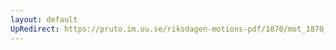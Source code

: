 ```yaml
---
layout: default
UpRedirect: https://pruto.im.uu.se/riksdagen-motions-pdf/1870/mot_1870__ak__146/mot_1870__ak__146-002.pdf
---
```

